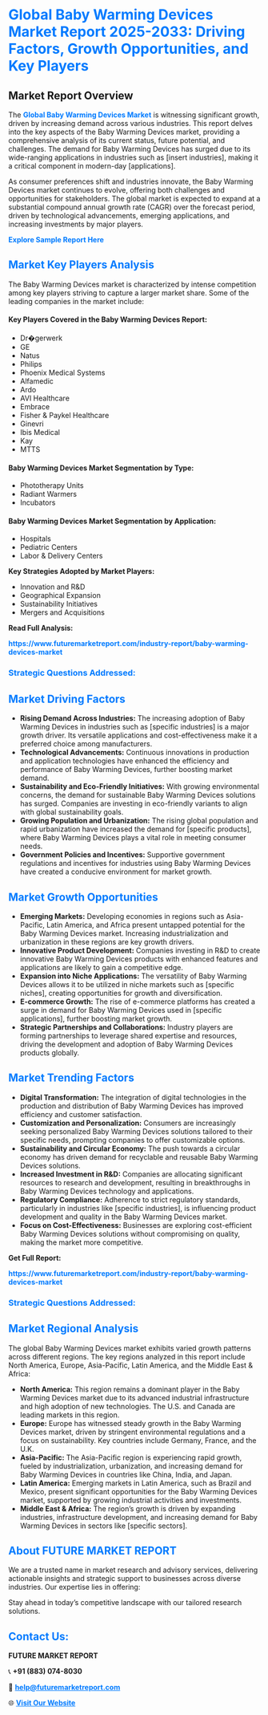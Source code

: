 <h1 style="color: #007BFF;">Global Baby Warming Devices Market Report 2025-2033: Driving Factors, Growth Opportunities, and Key Players</h1>

<section id="overview">
<h2>Market Report Overview</h2>
<p>The <a href="https://www.futuremarketreport.com/industry-report/baby-warming-devices-market" style="color: #007BFF; text-decoration: none;"><strong>Global Baby Warming Devices Market</strong></a> is witnessing significant growth, driven by increasing demand across various industries. This report delves into the key aspects of the Baby Warming Devices market, providing a comprehensive analysis of its current status, future potential, and challenges. The demand for Baby Warming Devices has surged due to its wide-ranging applications in industries such as [insert industries], making it a critical component in modern-day [applications].</p>
<p>As consumer preferences shift and industries innovate, the Baby Warming Devices market continues to evolve, offering both challenges and opportunities for stakeholders. The global market is expected to expand at a substantial compound annual growth rate (CAGR) over the forecast period, driven by technological advancements, emerging applications, and increasing investments by major players.</p>
</section>

<section id="overview">
<p><a href="https://www.futuremarketreport.com/request-sample/reportId=63964" style="color: #007BFF; text-decoration: none;"><strong>Explore Sample Report Here</strong></a></p>
</section>

<section id="key-players">
<h2 style="color: #007BFF;">Market Key Players Analysis</h2>
<p>The Baby Warming Devices market is characterized by intense competition among key players striving to capture a larger market share. Some of the leading companies in the market include:</p>
<h4>Key Players Covered in the Baby Warming Devices Report:</h4>
<ul><li>Dr�gerwerk</li><li>GE</li><li>Natus</li><li>Philips</li><li>Phoenix Medical Systems</li><li>Alfamedic</li><li>Ardo</li><li>AVI Healthcare</li><li>Embrace</li><li>Fisher &amp; Paykel Healthcare</li><li>Ginevri</li><li>Ibis Medical</li><li>Kay</li><li>MTTS</li></ul>
<h4>Baby Warming Devices Market Segmentation by Type:</h4>
<ul><li>Phototherapy Units</li><li>Radiant Warmers</li><li>Incubators</li></ul>

<h4>Baby Warming Devices Market Segmentation by Application:</h4>
<ul><li>Hospitals</li><li>Pediatric Centers</li><li>Labor &amp; Delivery Centers</li></ul>
<p><strong>Key Strategies Adopted by Market Players:</strong></p>
<ul>
<li>Innovation and R&D</li>
<li>Geographical Expansion</li>
<li>Sustainability Initiatives</li>
<li>Mergers and Acquisitions</li>
</ul>
</section>

<section>
<p><strong>Read Full Analysis: </strong></p><a href="https://www.futuremarketreport.com/industry-report/baby-warming-devices-market" style="color: #007BFF; text-decoration: none;"><strong>https://www.futuremarketreport.com/industry-report/baby-warming-devices-market</strong></a>
<h3 style="color: #007BFF;">Strategic Questions Addressed:</h3>
</section>

<section id="driving-factors">
<h2 style="color: #007BFF;">Market Driving Factors</h2>
<ul>
<li><strong>Rising Demand Across Industries:</strong> The increasing adoption of Baby Warming Devices in industries such as [specific industries] is a major growth driver. Its versatile applications and cost-effectiveness make it a preferred choice among manufacturers.</li>
<li><strong>Technological Advancements:</strong> Continuous innovations in production and application technologies have enhanced the efficiency and performance of Baby Warming Devices, further boosting market demand.</li>
<li><strong>Sustainability and Eco-Friendly Initiatives:</strong> With growing environmental concerns, the demand for sustainable Baby Warming Devices solutions has surged. Companies are investing in eco-friendly variants to align with global sustainability goals.</li>
<li><strong>Growing Population and Urbanization:</strong> The rising global population and rapid urbanization have increased the demand for [specific products], where Baby Warming Devices plays a vital role in meeting consumer needs.</li>
<li><strong>Government Policies and Incentives:</strong> Supportive government regulations and incentives for industries using Baby Warming Devices have created a conducive environment for market growth.</li>
</ul>
</section>

<section id="growth-opportunities">
<h2 style="color: #007BFF;">Market Growth Opportunities</h2>
<ul>
<li><strong>Emerging Markets:</strong> Developing economies in regions such as Asia-Pacific, Latin America, and Africa present untapped potential for the Baby Warming Devices market. Increasing industrialization and urbanization in these regions are key growth drivers.</li>
<li><strong>Innovative Product Development:</strong> Companies investing in R&D to create innovative Baby Warming Devices products with enhanced features and applications are likely to gain a competitive edge.</li>
<li><strong>Expansion into Niche Applications:</strong> The versatility of Baby Warming Devices allows it to be utilized in niche markets such as [specific niches], creating opportunities for growth and diversification.</li>
<li><strong>E-commerce Growth:</strong> The rise of e-commerce platforms has created a surge in demand for Baby Warming Devices used in [specific applications], further boosting market growth.</li>
<li><strong>Strategic Partnerships and Collaborations:</strong> Industry players are forming partnerships to leverage shared expertise and resources, driving the development and adoption of Baby Warming Devices products globally.</li>
</ul>
</section>

<section id="trending-factors">
<h2 style="color: #007BFF;">Market Trending Factors</h2>
<ul>
<li><strong>Digital Transformation:</strong> The integration of digital technologies in the production and distribution of Baby Warming Devices has improved efficiency and customer satisfaction.</li>
<li><strong>Customization and Personalization:</strong> Consumers are increasingly seeking personalized Baby Warming Devices solutions tailored to their specific needs, prompting companies to offer customizable options.</li>
<li><strong>Sustainability and Circular Economy:</strong> The push towards a circular economy has driven demand for recyclable and reusable Baby Warming Devices solutions.</li>
<li><strong>Increased Investment in R&D:</strong> Companies are allocating significant resources to research and development, resulting in breakthroughs in Baby Warming Devices technology and applications.</li>
<li><strong>Regulatory Compliance:</strong> Adherence to strict regulatory standards, particularly in industries like [specific industries], is influencing product development and quality in the Baby Warming Devices market.</li>
<li><strong>Focus on Cost-Effectiveness:</strong> Businesses are exploring cost-efficient Baby Warming Devices solutions without compromising on quality, making the market more competitive.</li>
</ul>
</section>

<section>
<p><strong>Get Full Report: </strong></p><a href="https://www.futuremarketreport.com/industry-report/baby-warming-devices-market" style="color: #007BFF; text-decoration: none;"><strong>https://www.futuremarketreport.com/industry-report/baby-warming-devices-market</strong></a>
<h3 style="color: #007BFF;">Strategic Questions Addressed:</h3>
</section>


<section id="regional-analysis">
<h2 style="color: #007BFF;">Market Regional Analysis</h2>
<p>The global Baby Warming Devices market exhibits varied growth patterns across different regions. The key regions analyzed in this report include North America, Europe, Asia-Pacific, Latin America, and the Middle East & Africa:</p>
<ul>
<li><strong>North America:</strong> This region remains a dominant player in the Baby Warming Devices market due to its advanced industrial infrastructure and high adoption of new technologies. The U.S. and Canada are leading markets in this region.</li>
<li><strong>Europe:</strong> Europe has witnessed steady growth in the Baby Warming Devices market, driven by stringent environmental regulations and a focus on sustainability. Key countries include Germany, France, and the U.K.</li>
<li><strong>Asia-Pacific:</strong> The Asia-Pacific region is experiencing rapid growth, fueled by industrialization, urbanization, and increasing demand for Baby Warming Devices in countries like China, India, and Japan.</li>
<li><strong>Latin America:</strong> Emerging markets in Latin America, such as Brazil and Mexico, present significant opportunities for the Baby Warming Devices market, supported by growing industrial activities and investments.</li>
<li><strong>Middle East & Africa:</strong> The region’s growth is driven by expanding industries, infrastructure development, and increasing demand for Baby Warming Devices in sectors like [specific sectors].</li>
</ul>
</section>

<footer>
<h2 style="color: #007BFF;">About FUTURE MARKET REPORT</h2>
<p>We are a trusted name in market research and advisory services, delivering actionable insights and strategic support to businesses across diverse industries. Our expertise lies in offering:</p>

<p>Stay ahead in today’s competitive landscape with our tailored research solutions.</p>

<h2 style="color: #007BFF;">Contact Us:</h2>
<p><strong>FUTURE MARKET REPORT</strong></p>
<p>📞 <strong>+91 (883) 074-8030</strong></p>
<p>📧 <strong><a href="mailto:help@futuremarketreport.com" style="color: #007BFF;">help@futuremarketreport.com</a></strong></p>
<p>🌐 <strong><a href="https://www.futuremarketreport.com/" style="color: #007BFF;">Visit Our Website</a></strong></p>
</footer>